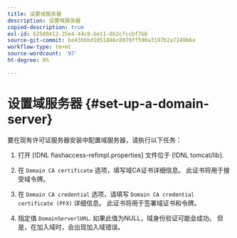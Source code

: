 ```yaml
---
title: 设置域服务器
description: 设置域服务器
copied-description: true
exl-id: b2589412-25e4-44c8-be11-8b2cfccbf7bb
source-git-commit: be43bbbd1051886c8979ff590a3197b2a7249b6a
workflow-type: tm+mt
source-wordcount: '97'
ht-degree: 0%

---
```


# 设置域服务器 {#set-up-a-domain-server}

要在现有许可证服务器安装中配置域服务器，请执行以下任务：

1. 打开 [!DNL flashaccess-refimpl.properties] 文件位于 [!DNL tomcat/lib].

1. 在 `Domain CA certificate` 选项，填写域CA证书详细信息。 此证书将用于接受域令牌。
1. 在 `Domain CA credential` 选项，请填写 `Domain CA credential certificate (PFX)` 详细信息。 此证书将用于签署域证书和令牌。

1. 指定值 `DomainServerlURL`. 如果此值为NULL，域身份验证可能会成功。 但是，在加入域时，会出现加入域错误。
